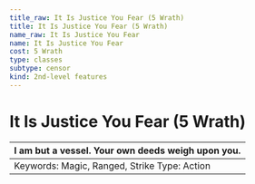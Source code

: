 ```yaml
---
title_raw: It Is Justice You Fear (5 Wrath)
title: It Is Justice You Fear (5 Wrath)
name_raw: It Is Justice You Fear
name: It Is Justice You Fear
cost: 5 Wrath
type: classes
subtype: censor
kind: 2nd-level features
---
```


# It Is Justice You Fear (5 Wrath)

| I am but a vessel. Your own deeds weigh upon you. |
| ------------------------------------------------- |
| Keywords: Magic, Ranged, Strike Type: Action      |

